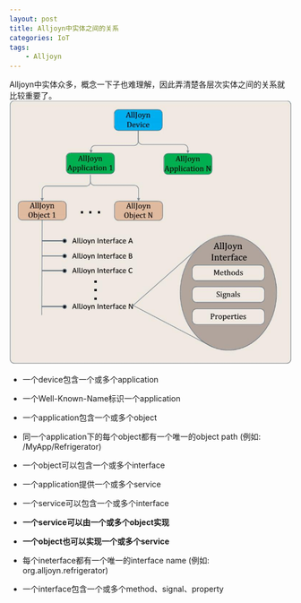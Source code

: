 ```yaml
---
layout: post
title: Alljoyn中实体之间的关系
categories: IoT
tags:
    - Alljoyn
---
```


Alljoyn中实体众多，概念一下子也难理解，因此弄清楚各层次实体之间的关系就比较重要了。
![](/images/iot/alljoyn-entity-relationship.jpg)

* 一个device包含一个或多个application
* 一个Well-Known-Name标识一个application 
* 一个application包含一个或多个object
* 同一个application下的每个object都有一个唯一的object path (例如: /MyApp/Refrigerator)
* 一个object可以包含一个或多个interface

* 一个application提供一个或多个service
* 一个service可以包含一个或多个interface

* **一个service可以由一个或多个object实现**
* **一个object也可以实现一个或多个service**

* 每个ineterface都有一个唯一的interface name (例如: org.alljoyn.refrigerator)
* 一个interface包含一个或多个method、signal、property



